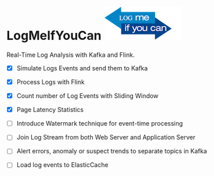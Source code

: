 # LogMeIfYouCan ![LogMeIfYouCan](LogMeIfYouCan.png)
    
Real-Time Log Analysis with Kafka and Flink. 

- [x] Simulate Logs Events and send them to Kafka
- [x] Process Logs with Flink
- [x] Count number of Log Events with Sliding Window
- [x] Page Latency Statistics
- [ ] Introduce Watermark technique for event-time processing
- [ ] Join Log Stream from both Web Server and Application Server
- [ ] Alert errors, anomaly or suspect trends to separate topics in Kafka
- [ ] Load log events to ElasticCache   


